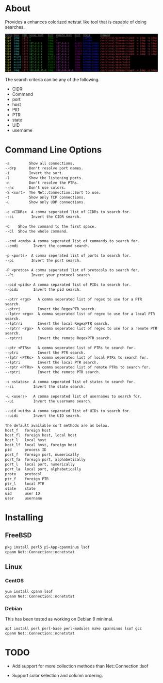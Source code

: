 # About

Provides a enhances colorized netstat like tool that is capable of doing searches.

![ncnetsetstat](ncnetstat.png)

The search criteria can be any of the following.

* CIDR
* Command
* port
* host
* PID
* PTR
* state
* UID
* username

# Command Line Options

    -a         Show all connections.
    --drp      Don't resolve port names.
    -i         Invert the sort.
    -l         Show the listening ports.
    -n         Don't resolve the PTRs.
    --nc       Don't use colors.
    -S <sort>  The Net::Connection::Sort to use.
    -t         Show only TCP connections.
    -u         Show only UDP connections.
    
    -c <CIDRs>  A comma seperated list of CIDRs to search for.
    --ci        Invert the CIDR search.
    
    -C    Show the command to the first space.
    --Cl  Show the whole command.
    
    --cmd <cmds> A comma seperated list of commands to search for.
    --cmdi       Invert the command search.
    
    -p <ports>  A comma seperated list of ports to search for.
    --pi        Invert the port search.
    
    -P <protos> A comma seperated list of protocols to search for.
    --Pi        Invert your protocol search.
    
    --pid <pids> A comma separated list of PIDs to search for.
    --pidi       Invert the pid search.
    
    --ptrr <rgx>   A comma seperated list of regex to use for a PTR search.
    --ptrri        Invert the RegexPTR search.
    --lptrr <rgx>  A comma seperated list of regex to use for a local PTR search.
    --lptrri       Invert the local RegexPTR search.
    --rptrr <rgx>  A comma seperated list of regex to use for a remote PTR search.
    --rptrri       Invert the remote RegexPTR search.
    
    --ptr <PTRs>   A comma seperated list of PTRs to search for.
    --ptri         Invert the PTR search.
    --lptr <PTRs>  A comma seperated list of local PTRs to search for.
    --lptri        Invert the local PTR search.
    --rptr <PTRs>  A comma seperated list of remote PTRs to search for.
    --rptri        Invert the remote PTR search.
    
    -s <states>  A comma seperated list of states to search for.
    --si         Invert the state search.
    
    -u <users>   A comma seperated list of usernames to search for.
    --ui         Invert the username search.
    
    --uid <uids> A comma separated list of UIDs to search for.
    --uidi       Invert the UID search.
    
    The default available sort methods are as below.
    host_f   foreign host
    host_fl  foreign host, local host
    host_l   local host
    host_lf  local host, foreign host
    pid      process ID
    port_f   foreign port, numerically
    port_fa  foreign port, alphabetically
    port_l   local port, numerically
    port_la  local port, alphabetically
    proto    protocol
    ptr_f    foreign PTR
    ptr_l    local PTR
    state    state
    uid      user ID
    user     username

# Installing

## FreeBSD

    pkg install perl5 p5-App-cpanminus lsof
    cpanm Net::Connection::ncnetstat
    
## Linux

### CentOS

    yum install cpanm lsof
    cpanm Net::Connection::ncnetstat

### Debian

This has been tested as working on Debian 9 minimal.

    apt install perl perl-base perl-modules make cpanminus lsof gcc 
    cpanm Net::Connection::ncnetstat
# TODO

* Add support for more collection methods than Net::Connection::lsof

* Support color selection and column ordering.
